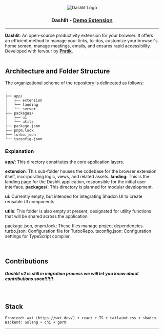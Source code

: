 <div align="center">

![Dashlit Logo](https://github.com/pratik-codes/Dashlit/blob/master/apps/landing/public/logo-white.png)

### Dashlit - [Demo Extension](https://demo.dashlit.com/)

</div>

---

**Dashlit**: An open-source productivity extension for your browser. It offers an efficient method to manage your links, to-dos, customize your browser's home screen, manage meetings, emails, and ensures rapid accessibility. Developed with fervour by [**Pratik**](https://twitter.com/pratikk_tiwari).

---

## Architecture and Folder Structure

The organizational scheme of the repository is delineated as follows:

```plaintext
.
├── app/
│   ├── extension
│   └── landing
│   └── server
├── packages/
│   ├── ui
│   └── utils
├── package.json
├── pnpm.lock
├── turbo.json
└── tsconfig.json
```

### Explanation

**app/**: This directory constitutes the core application layers.

**extension**: This sub-folder houses the codebase for the browser extension itself, incorporating logic, views, and related assets.
**landing**: This is the landing page for the Dashlit application, responsible for the initial user interface.
**packages/**: This directory is planned for modular development.

**ui**: Currently empty, but intended for integrating Shadcn UI to create reusable UI components.

**utils**: This folder is also empty at present, designated for utility functions that will be shared across the application.

package.json, pnpm.lock: These files manage project dependencies.
turbo.json: Configuration file for TurboRepo.
tsconfig.json: Configuration settings for TypeScript compiler.

<br/>

## Contributions

##### Dashlit v2 is still in migration process we will let you know about contributions soon!!!!!!

<br/>

## Stack
```
Frontend: wxt (https://wxt.dev/) + react + TS + tailwind css + shadcn
Backend: Golang + chi + gorm
```
---
